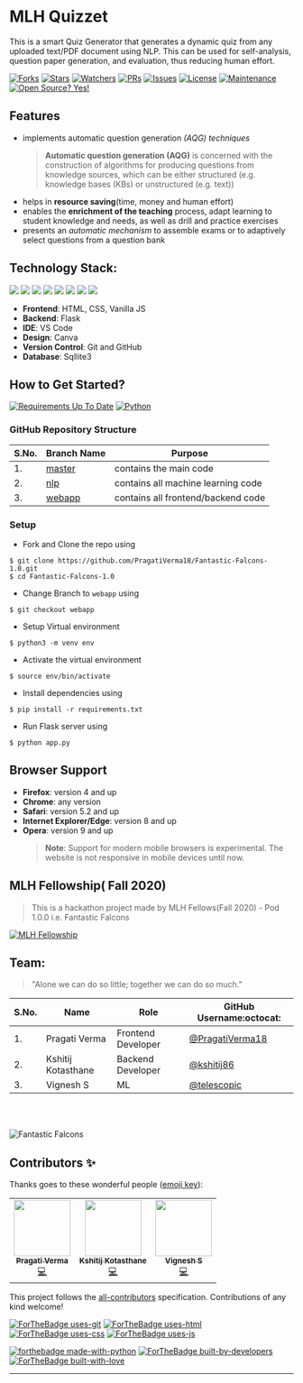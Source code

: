 # MLH Quizzet

This is a smart Quiz Generator that generates a dynamic quiz from any uploaded text/PDF document using NLP. This can be used for self-analysis, question paper generation, and evaluation, thus reducing human effort.

[![Forks](https://img.shields.io/github/forks/PragatiVerma18/Fantastic-Falcons-1.0?style=social)](https://github.com/PragatiVerma18/Fantastic-Falcons-1.0/network/members)
[![Stars](https://img.shields.io/github/stars/PragatiVerma18/Fantastic-Falcons-1.0?style=social)](https://github.com/PragatiVerma18/Fantastic-Falcons-1.0/stargazers)
[![Watchers](https://img.shields.io/github/watchers/PragatiVerma18/Fantastic-Falcons-1.0?style=social)](https://github.com/PragatiVerma18/Fantastic-Falcons-1.0/watchers)
[![PRs](https://img.shields.io/github/issues-pr/PragatiVerma18/Fantastic-Falcons-1.0)](https://github.com/PragatiVerma18/Fantastic-Falcons-1.0/pulls)
[![Issues](https://img.shields.io/github/issues/PragatiVerma18/Fantastic-Falcons-1.0)](https://github.com/PragatiVerma18/Fantastic-Falcons-1.0/issues)
[![License](https://img.shields.io/github/license/PragatiVerma18/Fantastic-Falcons-1.0)](https://github.com/PragatiVerma18/Fantastic-Falcons-1.0/blob/master/LICENSE)
[![Maintenance](https://img.shields.io/badge/Maintained%3F-yes-green.svg)](https://GitHub.com/PragatiVerma18/Fantastic-Falcons-1.0/graphs/commit-activity)
[![Open Source? Yes!](https://badgen.net/badge/Open%20Source%20%3F/Yes%21/blue?icon=github)](https://github.com/PragatiVerma18/Fantastic-Falcons-1.0/)

## Features

- implements automatic question generation _(AQG) techniques_
  > **Automatic question generation (AQG)** is concerned with the construction of algorithms for producing questions from knowledge sources, which can be either structured (e.g. knowledge bases (KBs) or unstructured (e.g. text))
- helps in **resource saving**(time, money and human effort)
- enables the **enrichment of the teaching** process, adapt learning to student knowledge and needs, as well as drill and practice exercises
- presents an _automatic mechanism_ to assemble exams or to adaptively select questions from a question bank

## Technology Stack:


<img src="https://img.shields.io/badge/html5%20-%23E34F26.svg?&style=for-the-badge&logo=html5&logoColor=white"/> <img src="https://img.shields.io/badge/css3%20-%231572B6.svg?&style=for-the-badge&logo=css3&logoColor=white"/> <img src="https://img.shields.io/badge/javascript%20-%23323330.svg?&style=for-the-badge&logo=javascript&logoColor=%23F7DF1E"/> <img src="https://img.shields.io/badge/python%20-%2314354C.svg?&style=for-the-badge&logo=python&logoColor=white"/> <img src="https://img.shields.io/badge/flask%20-%23000.svg?&style=for-the-badge&logo=flask&logoColor=white"/> <img src="https://img.shields.io/badge/bootstrap%20-%23563D7C.svg?&style=for-the-badge&logo=bootstrap&logoColor=white"/> <img src="https://img.shields.io/badge/github%20-%23121011.svg?&style=for-the-badge&logo=github&logoColor=white"/> <img src ="https://img.shields.io/badge/sqlite-%2307405e.svg?&style=for-the-badge&logo=sqlite&logoColor=white"/>

- **Frontend**: HTML, CSS, Vanilla JS
- **Backend**: Flask
- **IDE**: VS Code
- **Design**: Canva
- **Version Control**: Git and GitHub
- **Database**: Sqllite3

## How to Get Started?

[![Requirements Up To Date](https://img.shields.io/badge/requirements-up%20to%20date-brightgreen)](https://github.com/PragatiVerma18/Fantastic-Falcons-1.0/blob/webapp/requirements.txt)
[![Python](https://img.shields.io/badge/python-v3.7-blue)](https://www.python.org/)

### GitHub Repository Structure

| S.No. | Branch Name                                                                   | Purpose                            |
| ----- | ----------------------------------------------------------------------------- | ---------------------------------- |
| 1.    | [master](https://github.com/PragatiVerma18/Fantastic-Falcons-1.0/tree/master) | contains the main code             |
| 2.    | [nlp](https://github.com/PragatiVerma18/Fantastic-Falcons-1.0/tree/nlp)       | contains all machine learning code |
| 3.    | [webapp](https://github.com/PragatiVerma18/Fantastic-Falcons-1.0/tree/webapp) | contains all frontend/backend code |

### Setup

- Fork and Clone the repo using

```
$ git clone https://github.com/PragatiVerma18/Fantastic-Falcons-1.0.git
$ cd Fantastic-Falcons-1.0
```

- Change Branch to `webapp` using

```
$ git checkout webapp
```

- Setup Virtual environment

```
$ python3 -m venv env
```

- Activate the virtual environment

```
$ source env/bin/activate
```

- Install dependencies using

```
$ pip install -r requirements.txt
```

- Run Flask server using

```
$ python app.py
```

## Browser Support

- **Firefox**: version 4 and up
- **Chrome**: any version
- **Safari**: version 5.2 and up
- **Internet Explorer/Edge**: version 8 and up
- **Opera**: version 9 and up
  > **Note**: Support for modern mobile browsers is experimental. The website is not responsive in mobile devices until now.

## MLH Fellowship( Fall 2020)

> This is a hackathon project made by MLH Fellows(Fall 2020) - Pod 1.0.0 i.e. Fantastic Falcons

[![MLH Fellowship](https://challengepost-s3-challengepost.netdna-ssl.com/photos/production/challenge_photos/001/113/145/datas/original.jpg)](https://github.com/MLH-Fellowship)

## Team:

> "Alone we can do so little; together we can do so much."

| S.No. | Name               | Role               | GitHub Username:octocat:                             |
| ----- | ------------------ | ------------------ | ---------------------------------------------------- |
| 1.    | Pragati Verma      | Frontend Developer | [@PragatiVerma18](https://github.com/PragatiVerma18) |
| 2.    | Kshitij Kotasthane | Backend Developer  | [@kshitij86](https://github.com/kshitij86)           |
| 3.    | Vignesh S          | ML                 | [@telescopic](https://github.com/telescopic)         |


<br>
<br>

![Fantastic Falcons](https://user-images.githubusercontent.com/42115530/95672625-0aef1880-0bc0-11eb-8db6-90f6e16af2c0.gif)

## Contributors ✨

Thanks goes to these wonderful people ([emoji key](https://allcontributors.org/docs/en/emoji-key)):

<!-- ALL-CONTRIBUTORS-LIST:START - Do not remove or modify this section -->
<!-- prettier-ignore-start -->
<!-- markdownlint-disable -->
<table>
  <tbody><tr>
    <td align="center"><a href="https://www.linkedin.com/in/PragatiVerma18/"><img alt="" src="https://avatars2.githubusercontent.com/u/42115530?v=4" width="100px;"><br><sub><b>Pragati Verma</b></sub></a><br><a href="https://github.com/PragatiVerma18/Fantastic-Falcons-1.0/commits?author=PragatiVerma18" title="Code">💻</a></td>
    <td align="center"><a href="https://kshitij86.github.io/"><img alt="" src="https://avatars1.githubusercontent.com/u/26821140?s=460&u=c86d062a10d9d4495dd39c0ad4f8601ba256d670&v=4" width="100px;"><br><sub><b>Kshitij Kotasthane</b></sub></a><br><a href="https://github.com/PragatiVerma18/Fantastic-Falcons-1.0/commits?author=kshitij86" title="Code">💻</a></td>
    <td align="center"><a href="https://github.com/telescopic"><img alt="" src="https://avatars1.githubusercontent.com/u/45061877?s=400&u=07ac89db20b5d84eb1abd4a0769b19d030f8ceb8&v=4" width="100px;"><br><sub><b>Vignesh S</b></sub></a><br><a href="https://github.com/PragatiVerma18/Fantastic-Falcons-1.0/commits?author=telescopic" title="Code">💻</a></td>
  </tr>
</tbody></table>


<!-- markdownlint-enable -->
<!-- prettier-ignore-end -->

<!-- ALL-CONTRIBUTORS-LIST:END -->

This project follows the [all-contributors](https://github.com/all-contributors/all-contributors) specification. Contributions of any kind welcome!

[![ForTheBadge uses-git](http://ForTheBadge.com/images/badges/uses-git.svg)](https://github.com/)
[![ForTheBadge uses-html](http://ForTheBadge.com/images/badges/uses-html.svg)](https://github.com/PragatiVerma18/Fantastic-Falcons-1.0/)
[![ForTheBadge uses-css](http://ForTheBadge.com/images/badges/uses-css.svg)](https://github.com/PragatiVerma18/Fantastic-Falcons-1.0/)
[![ForTheBadge uses-js](http://ForTheBadge.com/images/badges/uses-js.svg)](https://github.com/PragatiVerma18/Fantastic-Falcons-1.0/)

[![forthebadge made-with-python](http://ForTheBadge.com/images/badges/made-with-python.svg)](https://www.python.org/)
[![ForTheBadge built-by-developers](http://ForTheBadge.com/images/badges/built-by-developers.svg)](https://github.com/PragatiVerma18/Fantastic-Falcons-1.0/)
[![ForTheBadge built-with-love](http://ForTheBadge.com/images/badges/built-with-love.svg)](https://github.com/PragatiVerma18/Fantastic-Falcons-1.0/)

---
